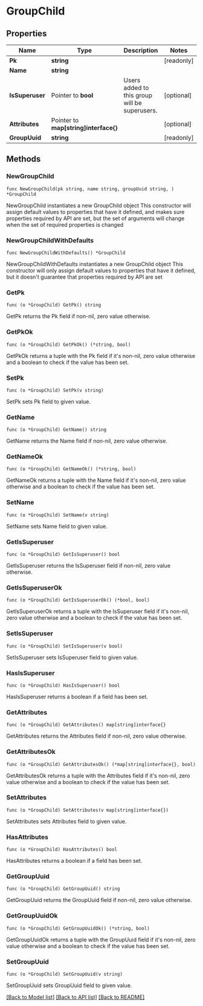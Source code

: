 # GroupChild

## Properties

Name | Type | Description | Notes
------------ | ------------- | ------------- | -------------
**Pk** | **string** |  | [readonly] 
**Name** | **string** |  | 
**IsSuperuser** | Pointer to **bool** | Users added to this group will be superusers. | [optional] 
**Attributes** | Pointer to **map[string]interface{}** |  | [optional] 
**GroupUuid** | **string** |  | [readonly] 

## Methods

### NewGroupChild

`func NewGroupChild(pk string, name string, groupUuid string, ) *GroupChild`

NewGroupChild instantiates a new GroupChild object
This constructor will assign default values to properties that have it defined,
and makes sure properties required by API are set, but the set of arguments
will change when the set of required properties is changed

### NewGroupChildWithDefaults

`func NewGroupChildWithDefaults() *GroupChild`

NewGroupChildWithDefaults instantiates a new GroupChild object
This constructor will only assign default values to properties that have it defined,
but it doesn't guarantee that properties required by API are set

### GetPk

`func (o *GroupChild) GetPk() string`

GetPk returns the Pk field if non-nil, zero value otherwise.

### GetPkOk

`func (o *GroupChild) GetPkOk() (*string, bool)`

GetPkOk returns a tuple with the Pk field if it's non-nil, zero value otherwise
and a boolean to check if the value has been set.

### SetPk

`func (o *GroupChild) SetPk(v string)`

SetPk sets Pk field to given value.


### GetName

`func (o *GroupChild) GetName() string`

GetName returns the Name field if non-nil, zero value otherwise.

### GetNameOk

`func (o *GroupChild) GetNameOk() (*string, bool)`

GetNameOk returns a tuple with the Name field if it's non-nil, zero value otherwise
and a boolean to check if the value has been set.

### SetName

`func (o *GroupChild) SetName(v string)`

SetName sets Name field to given value.


### GetIsSuperuser

`func (o *GroupChild) GetIsSuperuser() bool`

GetIsSuperuser returns the IsSuperuser field if non-nil, zero value otherwise.

### GetIsSuperuserOk

`func (o *GroupChild) GetIsSuperuserOk() (*bool, bool)`

GetIsSuperuserOk returns a tuple with the IsSuperuser field if it's non-nil, zero value otherwise
and a boolean to check if the value has been set.

### SetIsSuperuser

`func (o *GroupChild) SetIsSuperuser(v bool)`

SetIsSuperuser sets IsSuperuser field to given value.

### HasIsSuperuser

`func (o *GroupChild) HasIsSuperuser() bool`

HasIsSuperuser returns a boolean if a field has been set.

### GetAttributes

`func (o *GroupChild) GetAttributes() map[string]interface{}`

GetAttributes returns the Attributes field if non-nil, zero value otherwise.

### GetAttributesOk

`func (o *GroupChild) GetAttributesOk() (*map[string]interface{}, bool)`

GetAttributesOk returns a tuple with the Attributes field if it's non-nil, zero value otherwise
and a boolean to check if the value has been set.

### SetAttributes

`func (o *GroupChild) SetAttributes(v map[string]interface{})`

SetAttributes sets Attributes field to given value.

### HasAttributes

`func (o *GroupChild) HasAttributes() bool`

HasAttributes returns a boolean if a field has been set.

### GetGroupUuid

`func (o *GroupChild) GetGroupUuid() string`

GetGroupUuid returns the GroupUuid field if non-nil, zero value otherwise.

### GetGroupUuidOk

`func (o *GroupChild) GetGroupUuidOk() (*string, bool)`

GetGroupUuidOk returns a tuple with the GroupUuid field if it's non-nil, zero value otherwise
and a boolean to check if the value has been set.

### SetGroupUuid

`func (o *GroupChild) SetGroupUuid(v string)`

SetGroupUuid sets GroupUuid field to given value.



[[Back to Model list]](../README.md#documentation-for-models) [[Back to API list]](../README.md#documentation-for-api-endpoints) [[Back to README]](../README.md)



